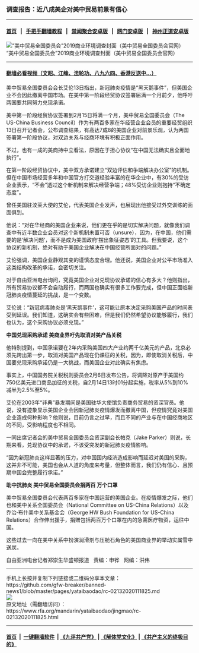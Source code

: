 ### 调查报告：近八成美企对美中贸易前景有信心
------------------------

#### [首页](https://github.com/gfw-breaker/banned-news1/blob/master/README.md) &nbsp;&nbsp;|&nbsp;&nbsp; [手把手翻墙教程](https://github.com/gfw-breaker/guides/wiki) &nbsp;&nbsp;|&nbsp;&nbsp; [禁闻聚合安卓版](https://github.com/gfw-breaker/bn-android) &nbsp;&nbsp;|&nbsp;&nbsp; [网门安卓版](https://github.com/oGate2/oGate) &nbsp;&nbsp;|&nbsp;&nbsp; [神州正道安卓版](https://github.com/SzzdOgate/update) 



<div id="headerimg">
 <img alt="“美中贸易全国委员会”2019商业环境调查封面（美中贸易全国委员会官网）" src="https://www.rfa.org/mandarin/yataibaodao/jingmao/rc-02132020111825.html/0213b.jpg/@@images/4c982bac-e10d-41d6-9eb4-5fa354ac608d.jpeg" title="“美中贸易全国委员会”2019商业环境调查封面（美中贸易全国委员会官网）"/>
 <div id="headerimgcontents">
  <div id="headerimgcaption">
   <span>
    “美中贸易全国委员会”2019商业环境调查封面（美中贸易全国委员会官网）
   </span>
   <!-- zoomattribute -->
  </div>
  <!-- headerimgcaption -->
 </div>
 <!-- headerimagecontents -->
</div>

<hr/>


#### [翻墙必看视频（文昭、江峰、法轮功、八九六四、香港反送中...）](https://github.com/gfw-breaker/banned-news1/blob/master/pages/link3.md)

<div id="storytext">
 <div>
  <div class="slot_header">
  </div>
 </div>
 <p>
  美中贸易全国委员会会长艾伦13日指出，新冠肺炎疫情是“黑天鹅事件”，但美国企业不会因此撤离中国市场。在美中第一阶段经贸协议签署届满一个月前夕，他呼吁两国要共同努力兑现承诺。
 </p>
 <p>
  美中第一阶段经贸协议签署到2月15日将满一个月，美中贸易全国委员会（The US-China Business Council）作为有两百多家在华经营企业会员的重要经贸组织13日召开记者会，公布调查结果，有高达7成8的美国企业对前景乐观，认为两国签署第一阶段协议，对双边关系与经商环境有积极正面作用。
 </p>
 <p>
  不过，也有一成的美商持中立看法，原因在于担心协议“在中国无法确实且全面地执行”。
 </p>
 <p>
  在第一阶段经贸协议中，美中双方承诺建立“双边评估和争端解决办公室”的机制。但在中国市场经营多年和中国官方打交道经验丰富的在华企业中，有30%的受访企业表示，“不会”透过这个新机制来解决经营争端；48%受访企业则抱持“不确定态度”。
 </p>
 <p>
  曾任美国驻汶莱大使的艾伦，代表美国企业发声，也展现出他接受过外交训练的面面俱到。
 </p>
 <p>
  他说：“对在华经商的美国企业来说，他们更在乎的是切实解决问题，就像我们调查中有近半数企业会员对这个新机制未置可否（unsure），因为，在中国，他们需要的是‘解决问题’，而不是成为美国政府‘摆出象征姿态’的工具。但我要说，这个协议的新机制，绝对有助于美国企业解决在中国经营所面对的问题。”
 </p>
 <p>
  艾伦强调，美国企业静观其变的谨慎态度合理。他还说，美国企业对公平市场准入这类结构改革的承诺，会密切关注。
 </p>
 <p>
  对于自由亚洲电台询问，究竟美国企业对兑现协议承诺的信心有多大？他则指出，所有贸易协议都不会自动履行，而两国也确实有很多工作要完成，但中国正面临新冠肺炎疫情蔓延的挑战，是一个变数。
 </p>
 <p>
  艾伦说：“新冠病毒肺炎是‘黑天鹅事件’，这可能让原本决定采购美国产品的时间表受到延误。我们知道，这确实会有些困难，但是我们仍然希望协议能够履行，我们也认为，这个采购协议必须兑现。”
 </p>
 <p>
 </p>
 <p>
 </p>
 <p>
  <b>
   中国兑现采购承诺
  </b>
  <b>
  </b>
  <b>
   美商业界吁先取消对美产品关税
  </b>
  <b>
  </b>
 </p>
 <p>
  <b>
  </b>
 </p>
 <p>
  他特别提到，中国承诺要在2年内采购美国四大产业约两千亿美元的产品，北京必须先跨出第一步，取消对美国产品现在仍课征的关税，因为，即使取消关税后，中国要兑现采购承诺仍是一大挑战，而美国企业对此确实有焦虑。
 </p>
 <p>
  事实上，中国国务院关税税则委员会2月6日发布公告，将调降对原产于美国约750亿美元进口商品加征的关税，自2月14日13时01分起实施，税率从5%到10%减半为2.5%至5%。
 </p>
 <p>
  艾伦在2003年“非典”暴发期间是美国驻华大使馆负责商务贸易的资深官员。他说，没有迹象显示美国企业会因新冠肺炎疫情爆发而撤离中国，但疫情究竟对美国企业造成何种影响？他则说，目前仍言之过早，而且不同的产业与在中国经商地区的不同，受影响程度也不相同。
 </p>
 <p>
  一同出席记者会的美中贸易全国委员会资深副会长帕克（Jake Parker）则说，长期来看，兑现协议中的承诺，不该受突发的新冠肺炎疫情影响。
 </p>
 <p>
  “因为新冠肺炎这样显著的压力，对中国国内经济造成影响而延迟对美国的采购，这并非不可能，美国也会从人道的角度来考量，但整体而言，我们仍有信心、且预期中国会完整履行承诺。”
 </p>
 <p>
  <b>
   助中抗肺炎
  </b>
  <b>
  </b>
  <b>
   美中贸易全国委员会捐两百
  </b>
  <b>
   万个口罩
  </b>
 </p>
 <p>
  美中贸易全国委员会代表两百多家在中国运营的美国企业。在疫情爆发之际，他们也和美中关系全国委员会（National Committee on US-China Relations）以及乔治·布什美中关系基金会（George HW Bush Foundation for US-China Relations）合作伸出援手，捐赠包括两百万个口罩在内的急需医疗物资，运往中国。
 </p>
 <p>
  这些过去一向在美中关系中扮演润滑剂与压舱石角色的美国商业界的举动实属雪中送炭。
 </p>
 <p>
 </p>
 <p>
  自由亚洲电台记者郑崇生华盛顿报道   责编：申铧   网编：洪伟
 </p>
</div>

<hr/>
手机上长按并复制下列链接或二维码分享本文章：<br/>
https://github.com/gfw-breaker/banned-news1/blob/master/pages/yataibaodao/rc-02132020111825.md <br/>
<a href='https://github.com/gfw-breaker/banned-news1/blob/master/pages/yataibaodao/rc-02132020111825.md'><img src='https://github.com/gfw-breaker/banned-news1/blob/master/pages/yataibaodao/rc-02132020111825.md.png'/></a> <br/>
原文地址（需翻墙访问）：https://www.rfa.org/mandarin/yataibaodao/jingmao/rc-02132020111825.html


------------------------
#### [首页](https://github.com/gfw-breaker/banned-news1/blob/master/README.md) &nbsp;|&nbsp; [一键翻墙软件](https://github.com/gfw-breaker/nogfw/blob/master/README.md) &nbsp;| [《九评共产党》](https://github.com/gfw-breaker/9ping.md/blob/master/README.md#九评之一评共产党是什么) | [《解体党文化》](https://github.com/gfw-breaker/jtdwh.md/blob/master/README.md) | [《共产主义的终极目的》](https://github.com/gfw-breaker/gczydzjmd.md/blob/master/README.md)


<img src='http://gfw-breaker.win/banned-news/pages/yataibaodao/rc-02132020111825.md' width='0px' height='0px'/>